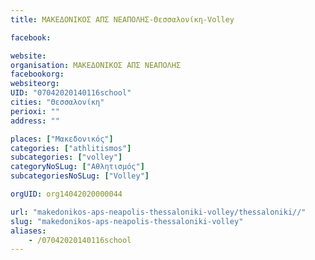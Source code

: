 ```yaml
---
title: ΜΑΚΕΔΟΝΙΚΟΣ ΑΠΣ ΝΕΑΠΟΛΗΣ-Θεσσαλονίκη-Volley

facebook:

website:
organisation: ΜΑΚΕΔΟΝΙΚΟΣ ΑΠΣ ΝΕΑΠΟΛΗΣ
facebookorg:
websiteorg:
UID: "07042020140116school"
cities: "Θεσσαλονίκη"
perioxi: ""
address: ""

places: ["Μακεδονικός"]
categories: ["athlitismos"]
subcategories: ["volley"]
categoryNoSLug: ["Αθλητισμός"]
subcategoriesNoSLug: ["Volley"]

orgUID: org14042020000044

url: "makedonikos-aps-neapolis-thessaloniki-volley/thessaloniki//"
slug: "makedonikos-aps-neapolis-thessaloniki-volley"
aliases:
    - /07042020140116school
---
```





